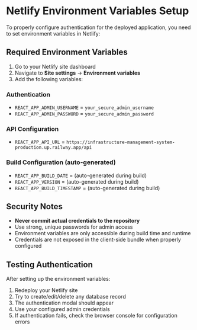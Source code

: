 # Netlify Environment Variables Setup

To properly configure authentication for the deployed application, you need to set environment variables in Netlify:

## Required Environment Variables

1. Go to your Netlify site dashboard
2. Navigate to **Site settings** → **Environment variables**
3. Add the following variables:

### Authentication
- `REACT_APP_ADMIN_USERNAME` = `your_secure_admin_username`
- `REACT_APP_ADMIN_PASSWORD` = `your_secure_admin_password`

### API Configuration
- `REACT_APP_API_URL` = `https://infrastructure-management-system-production.up.railway.app/api`

### Build Configuration (auto-generated)
- `REACT_APP_BUILD_DATE` = (auto-generated during build)
- `REACT_APP_VERSION` = (auto-generated during build)
- `REACT_APP_BUILD_TIMESTAMP` = (auto-generated during build)

## Security Notes

- **Never commit actual credentials to the repository**
- Use strong, unique passwords for admin access
- Environment variables are only accessible during build time and runtime
- Credentials are not exposed in the client-side bundle when properly configured

## Testing Authentication

After setting up the environment variables:

1. Redeploy your Netlify site
2. Try to create/edit/delete any database record
3. The authentication modal should appear
4. Use your configured admin credentials
5. If authentication fails, check the browser console for configuration errors
